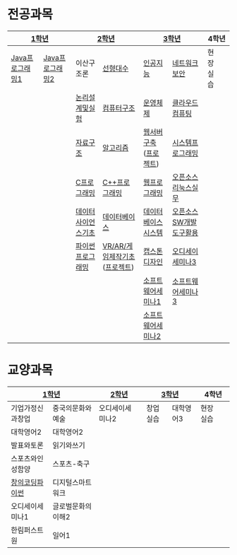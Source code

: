 # 전공과목

<table>
  <thead>
    <tr>
      <th colspan="2"><a href="https://github.com/icekwak/university-assignment/tree/main/1%ED%95%99%EB%85%84">1학년</a></th>
      <th colspan="2"><a href="https://github.com/icekwak/university-assignment/tree/main/2%ED%95%99%EB%85%84">2학년</a></th>
      <th colspan="2"><a href="https://github.com/icekwak/university-assignment/tree/main/3%ED%95%99%EB%85%84">3학년</a></th>
      <th colspan="2">4학년</th>
    </tr>
  </thead>
  <tbody>
    <tr>
      <td><a href="https://github.com/icekwak/university-assignment/tree/main/1%ED%95%99%EB%85%84/%EC%9C%A0%ED%97%AC%EC%8A%A4%EA%B8%B0%EC%B4%88%ED%94%84%EB%A1%9C%EA%B7%B8%EB%9E%98%EB%B0%8D1">Java프로그래밍1</a></td>
      <td><a href="https://github.com/icekwak/university-assignment/tree/main/1%ED%95%99%EB%85%84/%EC%9C%A0%ED%97%AC%EC%8A%A4%EA%B8%B0%EC%B4%88%ED%94%84%EB%A1%9C%EA%B7%B8%EB%9E%98%EB%B0%8D2">Java프로그래밍2</a></td>
      <td>이산구조론</td>
      <td><a href="https://github.com/icekwak/university-assignment/tree/main/2%ED%95%99%EB%85%84/%EC%84%A0%ED%98%95%EB%8C%80%EC%88%98">선형대수</a></td>
      <td><a href="https://github.com/icekwak/university-assignment/tree/main/3%ED%95%99%EB%85%84/%EC%9D%B8%EA%B3%B5%EC%A7%80%EB%8A%A5">인공지능</a></td>
      <td><a href="#">네트워크보안</a></td>
      <td>현장실습</td>
      <td></td>
    </tr>
    <tr>
      <td></td>
      <td></td>
      <td><a href="https://github.com/icekwak/university-assignment/tree/main/2%ED%95%99%EB%85%84/%EB%85%BC%EB%A6%AC%EC%84%A4%EA%B3%84%EB%B0%8F%EC%8B%A4%ED%97%98">논리설계및실험</a></td>
      <td><a href="https://github.com/icekwak/university-assignment/tree/main/2%ED%95%99%EB%85%84/%EC%BB%B4%ED%93%A8%ED%84%B0%EA%B5%AC%EC%A1%B0">컴퓨터구조</a></td>
      <td><a href="https://github.com/icekwak/university-assignment/tree/main/3%ED%95%99%EB%85%84/%EC%9A%B4%EC%98%81%EC%B2%B4%EC%A0%9C">운영체제</a></td>
      <td><a href="#">클라우드컴퓨팅</a></td>
      <td></td>
      <td></td>
    </tr>
    <tr>
      <td></td>
      <td></td>
      <td><a href="https://github.com/icekwak/university-assignment/tree/main/2%ED%95%99%EB%85%84/%EC%9E%90%EB%A3%8C%EA%B5%AC%EC%A1%B0">자료구조</a></td>
      <td><a href="https://github.com/icekwak/university-assignment/tree/main/2%ED%95%99%EB%85%84/%EC%95%8C%EA%B3%A0%EB%A6%AC%EC%A6%98">알고리즘</a></td>
      <td><a href="https://github.com/icekwak/university-assignment/tree/main/3%ED%95%99%EB%85%84/%EC%9B%B9%EC%84%9C%EB%B2%84%EA%B5%AC%EC%B6%95">웹서버구축</a><br>(<a href="https://github.com/icekwak/traffic-accident-statistics">프로젝트</a>)</td>
      <td><a href="#">시스템프로그래밍</a></td>
      <td></td>
      <td></td>
    </tr>
    <tr>
      <td></td>
      <td></td>
      <td><a href="https://github.com/icekwak/university-assignment/tree/main/2%ED%95%99%EB%85%84/C_%ED%94%84%EB%A1%9C%EA%B7%B8%EB%9E%98%EB%B0%8D">C프로그래밍</a></td>
      <td><a href="https://github.com/icekwak/university-assignment/tree/main/2%ED%95%99%EB%85%84/CPP_%ED%94%84%EB%A1%9C%EA%B7%B8%EB%9E%98%EB%B0%8D">C++프로그래밍</a></td>
      <td><a href="https://github.com/icekwak/university-assignment/tree/main/3%ED%95%99%EB%85%84/%EC%9B%B9%ED%94%84%EB%A1%9C%EA%B7%B8%EB%9E%98%EB%B0%8D">웹프로그래밍</a></td>
      <td><a href="#">오픈소스리눅스실무</a></td>
      <td></td>
      <td></td>
    </tr>
    <tr>
      <td></td>
      <td></td>
      <td><a href="https://github.com/icekwak/university-assignment/tree/main/2%ED%95%99%EB%85%84/%EB%8D%B0%EC%9D%B4%ED%84%B0%EC%82%AC%EC%9D%B4%EC%96%B8%EC%8A%A4%EA%B8%B0%EC%B4%88">데이터사이언스기초</a></td>
      <td><a href="https://github.com/icekwak/university-assignment/tree/main/2%ED%95%99%EB%85%84/%EB%8D%B0%EC%9D%B4%ED%84%B0%EB%B2%A0%EC%9D%B4%EC%8A%A4">데이터베이스</a></td>
      <td><a href="https://github.com/icekwak/university-assignment/tree/main/3%ED%95%99%EB%85%84/%EB%8D%B0%EC%9D%B4%ED%84%B0%EB%B2%A0%EC%9D%B4%EC%8A%A4%EC%8B%9C%EC%8A%A4%ED%85%9C">데이터베이스시스템</a></td>
      <td><a href="#">오픈소스SW개발도구활용</a></td>
      <td></td>
      <td></td>
    </tr>
    <tr>
      <td></td>
      <td></td>
      <td><a href="https://github.com/icekwak/university-assignment/tree/main/2%ED%95%99%EB%85%84/%ED%8C%8C%EC%9D%B4%EC%8D%AC%EA%B3%BC%ED%95%99%ED%94%84%EB%A1%9C%EA%B7%B8%EB%9E%98%EB%B0%8D%EA%B8%B0%EC%B4%88">파이썬프로그래밍</a></td>
      <td><a href="https://github.com/icekwak/university-assignment/tree/main/2%ED%95%99%EB%85%84/VR_AR_%EA%B2%8C%EC%9E%84%EC%A0%9C%EC%9E%91%EA%B8%B0%EC%B4%88">VR/AR/게임제작기초</a><br>(<a href="https://github.com/icekwak/light-out">프로젝트</a>)</td>
      <td><a href="https://github.com/icekwak/traveler">캡스톤디자인</a></td>
      <td><a href="#">오디세이세미나3</a></td>
      <td></td>
      <td></td>
    </tr>
    <tr>
      <td></td>
      <td></td>
      <td></td>
      <td></td>
      <td><a href="https://github.com/icekwak/university-assignment/tree/main/3%ED%95%99%EB%85%84/%EC%86%8C%ED%94%84%ED%8A%B8%EC%9B%A8%EC%96%B4%EC%84%B8%EB%AF%B8%EB%82%981">소프트웨어세미나1</a></td>
      <td><a href="#">소프트웨어세미나3</a></td>
      <td></td>
      <td></td>
    </tr>
    <tr>
      <td></td>
      <td></td>
      <td></td>
      <td></td>
      <td><a href="https://github.com/icekwak/university-assignment/tree/main/3%ED%95%99%EB%85%84/%EC%86%8C%ED%94%84%ED%8A%B8%EC%9B%A8%EC%96%B4%EC%84%B8%EB%AF%B8%EB%82%982">소프트웨어세미나2</a></td>
      <td></td>
      <td></td>
      <td></td>
    </tr>
  </tbody>
</table>

# 교양과목

<table>
  <thead>
    <tr>
      <th colspan="2"><a href="https://github.com/icekwak/university-assignment/tree/main/1%ED%95%99%EB%85%84">1학년</a></th>
      <th colspan="2"><a href="https://github.com/icekwak/university-assignment/tree/main/2%ED%95%99%EB%85%84">2학년</a></th>
      <th colspan="2"><a href="https://github.com/icekwak/university-assignment/tree/main/3%ED%95%99%EB%85%84">3학년</a></th>
      <th colspan="2">4학년</th>
    </tr>
  </thead>
  <tbody>
    <tr>
      <td>기업가정신과창업</td>
      <td>중국의문화와예술</td>
      <td>오디세이세미나2</td>
      <td></td>
      <td>창업실습</td>
      <td>대학영어3</td>
      <td>현장실습</td>
      <td></td>
    </tr>
    <tr>
      <td>대학영어2</td>
      <td>대학영어2</td>
      <td></td>
      <td></td>
      <td></td>
      <td></td>
      <td></td>
      <td></td>
    </tr>
    <tr>
      <td>발표와토론</td>
      <td>읽기와쓰기</td>
      <td></td>
      <td></td>
      <td></td>
      <td></td>
      <td></td>
      <td></td>
    </tr>
    <tr>
      <td>스포츠와인성함양</td>
      <td>스포츠-축구</td>
      <td></td>
      <td></td>
      <td></td>
      <td></td>
      <td></td>
      <td></td>
    </tr>
    <tr>
      <td><a href="https://github.com/icekwak/university-assignment/tree/main/1%ED%95%99%EB%85%84/%EC%B0%BD%EC%9D%98%EC%BD%94%EB%94%A9%ED%8C%8C%EC%9D%B4%EC%8D%AC">창의코딩파이썬</a></td>
      <td>디지털스마트워크</td>
      <td></td>
      <td></td>
      <td></td>
      <td></td>
      <td></td>
      <td></td>
    </tr>
    <tr>
      <td>오디세이세미나1</td>
      <td>글로벌문화의이해2</td>
      <td></td>
      <td></td>
      <td></td>
      <td></td>
      <td></td>
      <td></td>
    </tr>
    <tr>
      <td>한림퍼스트원</td>
      <td>일어1</td>
      <td></td>
      <td></td>
      <td></td>
      <td></td>
      <td></td>
      <td></td>
    </tr>
  </tbody>
</table>

